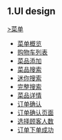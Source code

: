
## 1.UI design
[>菜单]()
* [菜单概览]()
* [购物车列表]()
* [菜品添加]()
* [菜品搜索]()
* [迷你搜索]()
* [完整搜索]()
* [菜品详情]()
* [订单确认]()
* [订单确认页面]()
* [选择顾客人数]()
* [订单下单成功]()
